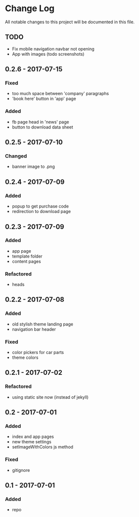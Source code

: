 # Change Log
All notable changes to this project will be documented in this file.

## TODO
- Fix mobile navigation navbar not opening
- App with images (todo screenshots)

## 0.2.6 - 2017-07-15
### Fixed
- too much space between 'company' paragraphs
- 'book here' button in 'app' page

### Added
- fb page head in 'news' page
- button to download data sheet

## 0.2.5 - 2017-07-10
### Changed
- banner image to .png

## 0.2.4 - 2017-07-09

### Added
- popup to get purchase code
- redirection to download page

## 0.2.3 - 2017-07-09

### Added
- app page
- template folder
- content pages

### Refactored
- heads

## 0.2.2 - 2017-07-08

### Added
- old stylish theme landing page
- navigation bar header

### Fixed
- color pickers for car parts
- theme colors

## 0.2.1 - 2017-07-02

### Refactored
- using static site now (instead of jekyll)

## 0.2 - 2017-07-01

### Added
- index and app pages
- new theme settings
- setImageWithColors js method

### Fixed
- gitignore

## 0.1 - 2017-07-01

### Added
- repo
